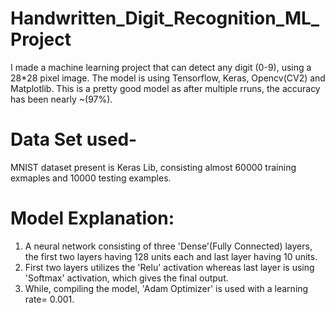 # Handwritten_Digit_Recognition_ML_Project
I made a machine learning project that can detect any digit (0-9), using a 28*28 pixel image. The model is using Tensorflow, Keras, Opencv(CV2) and Matplotlib. This is a pretty good model as after multiple rruns, the accuracy has been nearly ~(97%).

# Data Set used-
MNIST dataset present is Keras Lib, consisting almost 60000 training exmaples and 10000 testing examples.

# Model Explanation:
1. A neural network consisting of three 'Dense'(Fully Connected) layers, the first two layers having 128 units each and last layer having 10 units. 
2. First two layers utilizes the 'Relu' activation whereas last layer is using 'Softmax' activation, which gives the final output.
3. While, compiling the model, 'Adam Optimizer' is used with a learning rate= 0.001.
